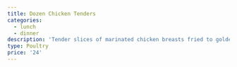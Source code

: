 ```yaml
---
title: Dozen Chicken Tenders
categories:
  - lunch
  - dinner
description: 'Tender slices of marinated chicken breasts fried to golden perfection '
type: Poultry
price: '24'
---
```



